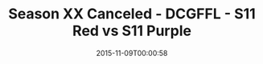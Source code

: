 ---
title: Season XX Canceled - DCGFFL - S11 Red vs S11 Purple
teams-score:
- team: _teams/s11-red.md
  score: 0
- team: _teams/s11-purple.md
  score: 0
mvp: ''
game-ball: ''
season: 11
week: 0
date: '2015-11-09T00:00:58'
pageid: season-11-playoffs-november-8-2015-942-vs-932
---